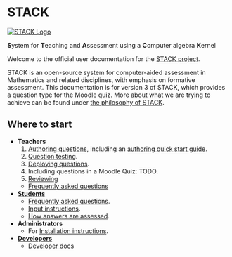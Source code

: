 # STACK

[![STACK Logo](%CONTENT/logo-trans.png)](About/Logo)

**S**ystem for **T**eaching and **A**ssessment using a **C**omputer algebra **K**ernel

Welcome to the official user documentation for the [STACK project](About/).

STACK is an open-source system for computer-aided assessment in Mathematics and related disciplines, with emphasis on formative assessment.
This documentation is for version 3 of STACK, which provides a question type for the Moodle quiz.
More about what we are trying to achieve can be found under [the philosophy of STACK](About/The_philosophy_of_STACK.md).

## Where to start ##

* **Teachers**
  1. [Authoring questions](Authoring/index.md), including an [authoring quick start guide](Authoring/Authoring_quick_start.md).
  2. [Question testing](Authoring/Testing).
  3. [Deploying questions](Authoring/Deploying).
  4. Including questions in a Moodle Quiz: TODO.
  5. [Reviewing](Authoring/Reviewing)
  *  [Frequently asked questions](Authoring/Author_FAQ.md)
* [**Students**](Students//index.md)
  * [Frequently asked questions](Students/FAQ.md).
  * [Input instructions](Students/Answer_input.md).
  * [How answers are assessed](Students/Answer_assessment.md).
* **Administrators**
  * For [Installation instructions](Installation/index.md).
* **[Developers](Developer//index.md)**
  * [Developer docs](Developer/)


